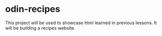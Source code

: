 # odin-recipes

This project will be used to showcase html learned in previous lessons. It will be building a recipes website.

